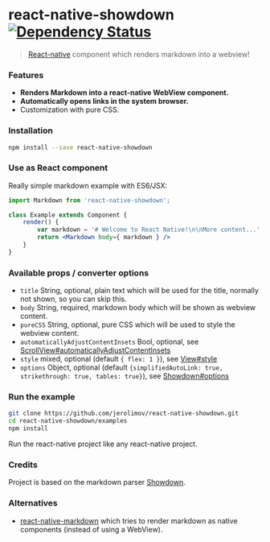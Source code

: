 # react-native-showdown [![Dependency Status][dependency-image]][dependency-url]

> [React-native](http://facebook.github.io/react-native/) component which renders markdown into a webview!

### Features

* **Renders Markdown into a react-native WebView component.**
* **Automatically opens links in the system browser.**
* Customization with pure CSS.

### Installation

```bash
npm install --save react-native-showdown
```

### Use as React component

Really simple markdown example with ES6/JSX:

```jsx
import Markdown from 'react-native-showdown';

class Example extends Component {
    render() {
        var markdown = '# Welcome to React Native!\n\nMore content...';
        return <Markdown body={ markdown } />
    }
}
```

### Available props / converter options

* `title` String, optional, plain text which will be used for the title, normally not shown, so you can skip this.
* `body` String, required, markdown body which will be shown as webview content.
* `pureCSS` String, optional, pure CSS which will be used to style the webview content.
* `automaticallyAdjustContentInsets` Bool, optional, see [ScrollView#automaticallyAdjustContentInsets](http://facebook.github.io/react-native/docs/scrollview.html#automaticallyadjustcontentinsets)
* `style` mixed, optional (default `{ flex: 1 }`), see [View#style](http://facebook.github.io/react-native/docs/view.html#style)
* `options` Object, optional (default `{simplifiedAutoLink: true, strikethrough: true, tables: true}`), see [Showdown#options](https://github.com/showdownjs/showdown#valid-options)

### Run the example

```bash
git clone https://github.com/jerolimov/react-native-showdown.git
cd react-native-showdown/examples
npm install
```

Run the react-native project like any react-native project.

### Credits

Project is based on the markdown parser [Showdown](https://github.com/showdownjs/showdown).

### Alternatives

* [react-native-markdown](https://github.com/lwansbrough/react-native-markdown)
  which tries to render markdown as native components (instead of using a WebView).

[travis-image]: https://img.shields.io/travis/jerolimov/react-native-showdown/master.svg?style=flat-square
[travis-url]: https://travis-ci.org/jerolimov/react-native-showdown
[coveralls-image]: https://img.shields.io/coveralls/jerolimov/react-native-showdown/master.svg?style=flat-square
[coveralls-url]: https://coveralls.io/r/jerolimov/react-native-showdown
[dependency-image]: http://img.shields.io/david/jerolimov/react-native-showdown.svg?style=flat-square
[dependency-url]: https://david-dm.org/jerolimov/react-native-showdown
